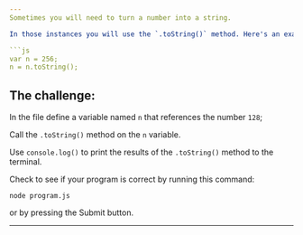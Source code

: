 ```yaml
---
Sometimes you will need to turn a number into a string.

In those instances you will use the `.toString()` method. Here's an example:

```js
var n = 256;
n = n.toString();
```

## The challenge:

In the file define a variable named `n` that references the number `128`;

Call the `.toString()` method on the `n` variable.

Use `console.log()` to print the results of the `.toString()` method to the terminal.

Check to see if your program is correct by running this command:

`node program.js`

or by pressing the Submit button.

---
```

